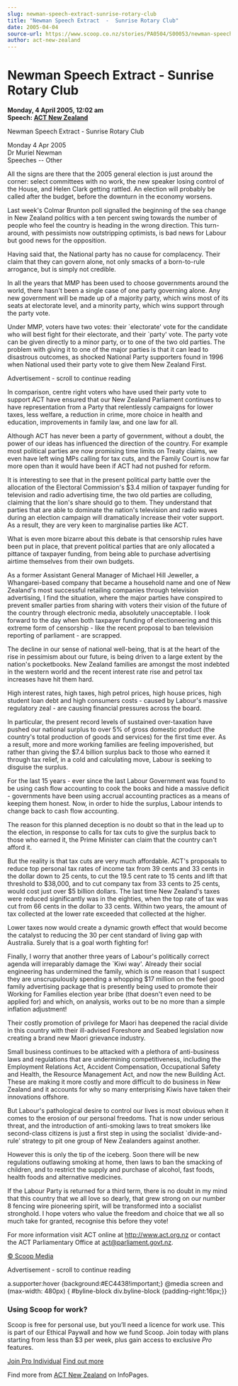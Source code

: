 ```yaml
---
slug: newman-speech-extract-sunrise-rotary-club
title: "Newman Speech Extract  -  Sunrise Rotary Club"
date: 2005-04-04
source-url: https://www.scoop.co.nz/stories/PA0504/S00053/newman-speech-extract-sunrise-rotary-club.htm
author: act-new-zealand
---
```

Newman Speech Extract - Sunrise Rotary Club
===========================================

**Monday, 4 April 2005, 12:02 am**  
**Speech: [ACT New Zealand](https://info.scoop.co.nz/ACT_New_Zealand)**

Newman Speech Extract - Sunrise Rotary Club

Monday 4 Apr 2005  
Dr Muriel Newman  
Speeches -- Other

All the signs are there that the 2005 general election is just around the corner: select committees with no work, the new speaker losing control of the House, and Helen Clark getting rattled. An election will probably be called after the budget, before the downturn in the economy worsens.

Last week's Colmar Brunton poll signalled the beginning of the sea change in New Zealand politics with a ten percent swing towards the number of people who feel the country is heading in the wrong direction. This turn-around, with pessimists now outstripping optimists, is bad news for Labour but good news for the opposition.

Having said that, the National party has no cause for complacency. Their claim that they can govern alone, not only smacks of a born-to-rule arrogance, but is simply not credible.

In all the years that MMP has been used to choose governments around the world, there hasn't been a single case of one party governing alone. Any new government will be made up of a majority party, which wins most of its seats at electorate level, and a minority party, which wins support through the party vote.

Under MMP, voters have two votes: their \`electorate' vote for the candidate who will best fight for their electorate, and their \`party' vote. The party vote can be given directly to a minor party, or to one of the two old parties. The problem with giving it to one of the major parties is that it can lead to disastrous outcomes, as shocked National Party supporters found in 1996 when National used their party vote to give them New Zealand First.

Advertisement - scroll to continue reading





In comparison, centre right voters who have used their party vote to support ACT have ensured that our New Zealand Parliament continues to have representation from a Party that relentlessly campaigns for lower taxes, less welfare, a reduction in crime, more choice in health and education, improvements in family law, and one law for all.

Although ACT has never been a party of government, without a doubt, the power of our ideas has influenced the direction of the country. For example most political parties are now promising time limits on Treaty claims, we even have left wing MPs calling for tax cuts, and the Family Court is now far more open than it would have been if ACT had not pushed for reform.

It is interesting to see that in the present political party battle over the allocation of the Electoral Commission's $3.4 million of taxpayer funding for television and radio advertising time, the two old parties are colluding, claiming that the lion's share should go to them. They understand that parties that are able to dominate the nation's television and radio waves during an election campaign will dramatically increase their voter support. As a result, they are very keen to marginalise parties like ACT.

What is even more bizarre about this debate is that censorship rules have been put in place, that prevent political parties that are only allocated a pittance of taxpayer funding, from being able to purchase advertising airtime themselves from their own budgets.

As a former Assistant General Manager of Michael Hill Jeweller, a Whangarei-based company that became a household name and one of New Zealand's most successful retailing companies through television advertising, I find the situation, where the major parties have conspired to prevent smaller parties from sharing with voters their vision of the future of the country through electronic media, absolutely unacceptable. I look forward to the day when both taxpayer funding of electioneering and this extreme form of censorship - like the recent proposal to ban television reporting of parliament - are scrapped.

The decline in our sense of national well-being, that is at the heart of the rise in pessimism about our future, is being driven to a large extent by the nation's pocketbooks. New Zealand families are amongst the most indebted in the western world and the recent interest rate rise and petrol tax increases have hit them hard.

High interest rates, high taxes, high petrol prices, high house prices, high student loan debt and high consumers costs - caused by Labour's massive regulatory zeal - are causing financial pressures across the board.

In particular, the present record levels of sustained over-taxation have pushed our national surplus to over 5% of gross domestic product (the country's total production of goods and services) for the first time ever. As a result, more and more working families are feeling impoverished, but rather than giving the $7.4 billion surplus back to those who earned it through tax relief, in a cold and calculating move, Labour is seeking to disguise the surplus.

For the last 15 years - ever since the last Labour Government was found to be using cash flow accounting to cook the books and hide a massive deficit - governments have been using accrual accounting practices as a means of keeping them honest. Now, in order to hide the surplus, Labour intends to change back to cash flow accounting.

The reason for this planned deception is no doubt so that in the lead up to the election, in response to calls for tax cuts to give the surplus back to those who earned it, the Prime Minister can claim that the country can't afford it.

But the reality is that tax cuts are very much affordable. ACT's proposals to reduce top personal tax rates of income tax from 39 cents and 33 cents in the dollar down to 25 cents, to cut the 19.5 cent rate to 15 cents and lift that threshold to $38,000, and to cut company tax from 33 cents to 25 cents, would cost just over $5 billion dollars. The last time New Zealand's taxes were reduced significantly was in the eighties, when the top rate of tax was cut from 66 cents in the dollar to 33 cents. Within two years, the amount of tax collected at the lower rate exceeded that collected at the higher.

Lower taxes now would create a dynamic growth effect that would become the catalyst to reducing the 30 per cent standard of living gap with Australia. Surely that is a goal worth fighting for!

Finally, I worry that another three years of Labour's politically correct agenda will irreparably damage the \`Kiwi way'. Already their social engineering has undermined the family, which is one reason that I suspect they are unscrupulously spending a whopping $17 million on the feel good family advertising package that is presently being used to promote their Working for Families election year bribe (that doesn't even need to be applied for) and which, on analysis, works out to be no more than a simple inflation adjustment!

Their costly promotion of privilege for Maori has deepened the racial divide in this country with their ill-advised Foreshore and Seabed legislation now creating a brand new Maori grievance industry.

Small business continues to be attacked with a plethora of anti-business laws and regulations that are undermining competitiveness, including the Employment Relations Act, Accident Compensation, Occupational Safety and Health, the Resource Management Act, and now the new Building Act. These are making it more costly and more difficult to do business in New Zealand and it accounts for why so many enterprising Kiwis have taken their innovations offshore.

But Labour's pathological desire to control our lives is most obvious when it comes to the erosion of our personal freedoms. That is now under serious threat, and the introduction of anti-smoking laws to treat smokers like second-class citizens is just a first step in using the socialist \`divide-and-rule' strategy to pit one group of New Zealanders against another.

However this is only the tip of the iceberg. Soon there will be new regulations outlawing smoking at home, then laws to ban the smacking of children, and to restrict the supply and purchase of alcohol, fast foods, health foods and alternative medicines.

If the Labour Party is returned for a third term, there is no doubt in my mind that this country that we all love so dearly, that grew strong on our number 8 fencing wire pioneering spirit, will be transformed into a socialist stronghold. I hope voters who value the freedom and choice that we all so much take for granted, recognise this before they vote!

For more information visit ACT online at http://www.act.org.nz or contact the ACT Parliamentary Office at act@parliament.govt.nz.

  

[© Scoop Media](http://www.scoop.co.nz/about/terms.html)  

Advertisement - scroll to continue reading



a.supporter:hover {background:#EC4438!important;} @media screen and (max-width: 480px) { #byline-block div.byline-block {padding-right:16px;}}

### Using Scoop for work?

Scoop is free for personal use, but you’ll need a licence for work use. This is part of our Ethical Paywall and how we fund Scoop. Join today with plans starting from less than $3 per week, plus gain access to exclusive _Pro_ features.  
  
[Join Pro Individual](https://pro.scoop.co.nz/Individual/?from=ProIn24) [Find out more](https://pro.scoop.co.nz/using-scoop-for-work/?from=ProIn24)

Find more from [ACT New Zealand](https://info.scoop.co.nz/ACT_New_Zealand) on InfoPages.